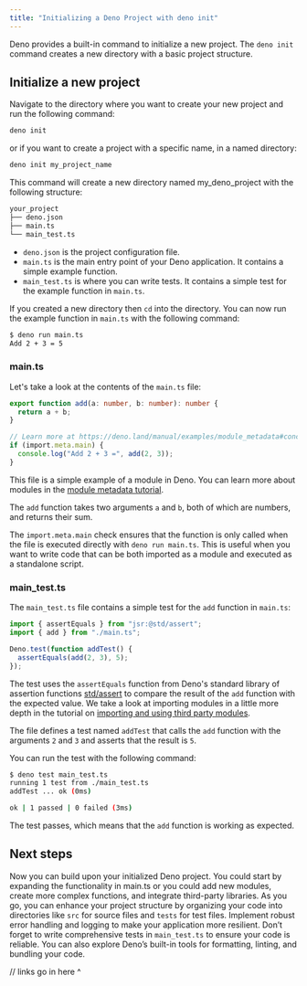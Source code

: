 ```yaml
---
title: "Initializing a Deno Project with deno init"
---
```


Deno provides a built-in command to initialize a new project. The `deno init`
command creates a new directory with a basic project structure.

## Initialize a new project

Navigate to the directory where you want to create your new project and run the
following command:

```bash
deno init
```

or if you want to create a project with a specific name, in a named directory:

```bash
deno init my_project_name
```

This command will create a new directory named my_deno_project with the
following structure:

```bash
your_project
├── deno.json
├── main.ts
└── main_test.ts
```

- `deno.json` is the project configuration file.
- `main.ts` is the main entry point of your Deno application. It contains a
  simple example function.
- `main_test.ts` is where you can write tests. It contains a simple test for the
  example function in `main.ts`.

If you created a new directory then `cd` into the directory. You can now run the
example function in `main.ts` with the following command:

```bash
$ deno run main.ts
Add 2 + 3 = 5
```

### main.ts

Let's take a look at the contents of the `main.ts` file:

```typescript
export function add(a: number, b: number): number {
  return a + b;
}

// Learn more at https://deno.land/manual/examples/module_metadata#concepts
if (import.meta.main) {
  console.log("Add 2 + 3 =", add(2, 3));
}
```

This file is a simple example of a module in Deno. You can learn more about
modules in the [module metadata tutorial](/tutorials/module_metadata).

The `add` function takes two arguments `a` and `b`, both of which are numbers,
and returns their sum.

The `import.meta.main` check ensures that the function is only called when the
file is executed directly with `deno run main.ts`. This is useful when you want
to write code that can be both imported as a module and executed as a standalone
script.

### main_test.ts

The `main_test.ts` file contains a simple test for the `add` function in
`main.ts`:

```typescript
import { assertEquals } from "jsr:@std/assert";
import { add } from "./main.ts";

Deno.test(function addTest() {
  assertEquals(add(2, 3), 5);
});
```

The test uses the `assertEquals` function from Deno's standard library of
assertion functions [std/assert](https://jsr.io/@std/assert) to compare the
result of the `add` function with the expected value. We take a look at
importing modules in a little more depth in the tutorial on
[importing and using third party modules](/tutorials/importing_modules).

The file defines a test named `addTest` that calls the `add` function with the
arguments `2` and `3` and asserts that the result is `5`.

You can run the test with the following command:

```bash
$ deno test main_test.ts
running 1 test from ./main_test.ts
addTest ... ok (0ms)

ok | 1 passed | 0 failed (3ms)
```

The test passes, which means that the `add` function is working as expected.

## Next steps

Now you can build upon your initialized Deno project. You could start by
expanding the functionality in main.ts or you could add new modules, create more
complex functions, and integrate third-party libraries. As you go, you can
enhance your project structure by organizing your code into directories like
`src` for source files and `tests` for test files. Implement robust error
handling and logging to make your application more resilient. Don’t forget to
write comprehensive tests in `main_test.ts` to ensure your code is reliable. You
can also explore Deno’s built-in tools for formatting, linting, and bundling
your code.

// links go in here ^
